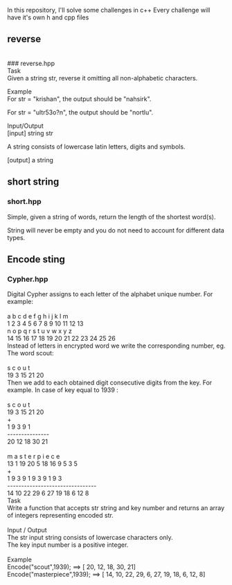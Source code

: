 In this repository, I'll solve some challenges in c++
Every challenge will have it's own h and cpp files

## reverse
<br>
### reverse.hpp<br>
Task<br>
Given a string str, reverse it omitting all non-alphabetic characters.<br>

Example<br>
For str = "krishan", the output should be "nahsirk".<br>

For str = "ultr53o?n", the output should be "nortlu".<br>

Input/Output<br>
[input] string str<br>

A string consists of lowercase latin letters, digits and symbols.<br>

[output] a string<br>

## short string
### short.hpp<br>
Simple, given a string of words, return the length of the shortest word(s).

String will never be empty and you do not need to account for different data types.

## Encode sting
### Cypher.hpp<br>
Digital Cypher assigns to each letter of the alphabet unique number. For example:<br>
<br>
 a  b  c  d  e  f  g  h  i  j  k  l  m<br>
 1  2  3  4  5  6  7  8  9 10 11 12 13<br>
 n  o  p  q  r  s  t  u  v  w  x  y  z<br>
14 15 16 17 18 19 20 21 22 23 24 25 26<br>
Instead of letters in encrypted word we write the corresponding number, eg. The word scout:<br>
<br>
 s  c  o  u  t<br>
19  3 15 21 20<br>
Then we add to each obtained digit consecutive digits from the key. For example. In case of key equal to 1939 :<br>
<br>
s  c  o  u  t<br>
19  3 15 21 20<br>
+<br>
1  9  3  9  1<br>
---------------<br>
20 12 18 30 21<br>
<br>
m  a  s  t  e  r  p  i  e  c  e<br>
13  1 19 20  5 18 16  9  5  3  5<br>
+<br>
1  9  3  9  1  9  3  9  1  9  3<br>
--------------------------------<br>
14 10 22 29  6 27 19 18  6  12 8<br>
Task<br>
Write a function that accepts str string and key number and returns an array of integers representing encoded str.<br>
<br>
Input / Output<br>
The str input string consists of lowercase characters only.<br>
The key input number is a positive integer.<br>
<br>
Example<br>
Encode("scout",1939);  ==>  [ 20, 12, 18, 30, 21]<br>
Encode("masterpiece",1939);  ==>  [ 14, 10, 22, 29, 6, 27, 19, 18, 6, 12, 8]